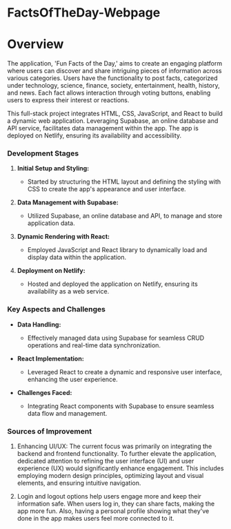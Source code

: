 # FactsOfTheDay-Webpage
<h1>Overview</h1>

The application, 'Fun Facts of the Day,' aims to create an engaging platform where users can discover and share intriguing pieces of information across various categories. Users have the functionality to post facts, categorized under technology, science, finance, society, entertainment, health, history, and news. Each fact allows interaction through voting buttons, enabling users to express their interest or reactions. 


This full-stack project integrates HTML, CSS, JavaScript, and React to build a dynamic web application. Leveraging Supabase, an online database and API service, facilitates data management within the app. The app is deployed on Netlify, ensuring its availability and accessibility.

<h3>Development Stages</h3>

1. **Initial Setup and Styling:**
   - Started by structuring the HTML layout and defining the styling with CSS to create the app's appearance and user interface.
  
2. **Data Management with Supabase:**
   - Utilized Supabase, an online database and API, to manage and store application data.
  
3. **Dynamic Rendering with React:**
   - Employed JavaScript and React library to dynamically load and display data within the application.
  
4. **Deployment on Netlify:**
   - Hosted and deployed the application on Netlify, ensuring its availability as a web service.

<h3>Key Aspects and Challenges</h3>

- **Data Handling:**
  - Effectively managed data using Supabase for seamless CRUD operations and real-time data synchronization.

- **React Implementation:**
  - Leveraged React to create a dynamic and responsive user interface, enhancing the user experience.
  
- **Challenges Faced:**
  - Integrating React components with Supabase to ensure seamless data flow and management.
  

<h3>Sources of Improvement</h3>

1. Enhancing UI/UX: The current focus was primarily on integrating the backend and frontend functionality. To further elevate the application, dedicated attention to refining the user interface (UI) and user experience (UX) would significantly enhance engagement. This includes employing modern design principles, optimizing layout and visual elements, and ensuring intuitive navigation.

2. Login and logout options help users engage more and keep their information safe. When users log in, they can share facts, making the app more fun. Also, having a personal profile showing what they've done in the app makes users feel more connected to it.
